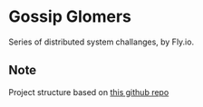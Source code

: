 # Gossip Glomers

Series of distributed system challanges, by Fly.io.

## Note

Project structure based on [this github repo](https://github.com/golang-standards/project-layout)
